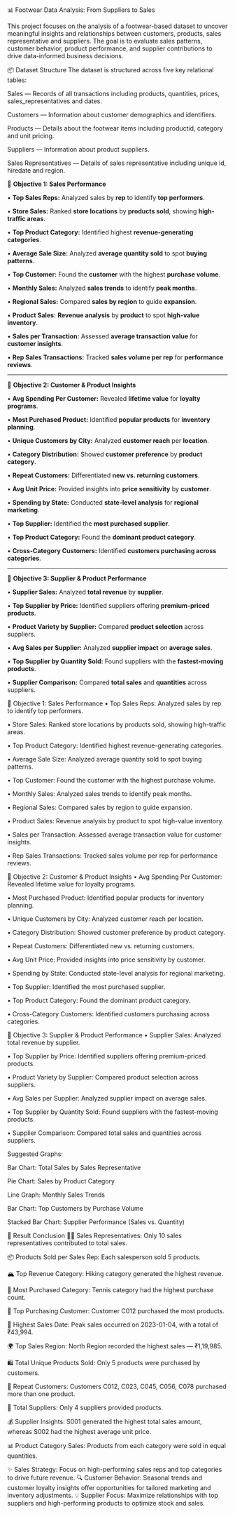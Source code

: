 📊 Footwear Data Analysis: From Suppliers to Sales

This project focuses on the analysis of a footwear-based dataset to uncover meaningful insights and relationships between customers, products, sales representative and suppliers. The goal is to evaluate sales patterns, customer behavior, product performance, and supplier contributions to drive data-informed business decisions.

📦 Dataset Structure
The dataset is structured across five key relational tables:

Sales — Records of all transactions including products, quantities, prices, sales_representatives and dates.

Customers — Information about customer demographics and identifiers.

Products — Details about the footwear items including productid, category and unit pricing.

Suppliers — Information about product suppliers.

Sales Representatives — Details of sales representative including unique id, hiredate and region.


🎯 **Objective 1: Sales Performance**

• **Top Sales Reps:** Analyzed sales by **rep** to identify **top performers**.  

• **Store Sales:** Ranked **store locations** by **products sold**, showing **high-traffic areas**.  

• **Top Product Category:** Identified highest **revenue-generating categories**.  

• **Average Sale Size:** Analyzed **average quantity sold** to spot **buying patterns**.  

• **Top Customer:** Found the **customer** with the highest **purchase volume**.  

• **Monthly Sales:** Analyzed **sales trends** to identify **peak months**.  

• **Regional Sales:** Compared **sales by region** to guide **expansion**.  

• **Product Sales:** **Revenue analysis** by **product** to spot **high-value inventory**.  

• **Sales per Transaction:** Assessed **average transaction value** for **customer insights**.  

• **Rep Sales Transactions:** Tracked **sales volume per rep** for **performance reviews**.  

---

🎯 **Objective 2: Customer & Product Insights**

• **Avg Spending Per Customer:** Revealed **lifetime value** for **loyalty programs**.  

• **Most Purchased Product:** Identified **popular products** for **inventory planning**.  

• **Unique Customers by City:** Analyzed **customer reach** per **location**.  

• **Category Distribution:** Showed **customer preference** by **product category**.  

• **Repeat Customers:** Differentiated **new vs. returning customers**.  

• **Avg Unit Price:** Provided insights into **price sensitivity** by **customer**.  

• **Spending by State:** Conducted **state-level analysis** for **regional marketing**.  

• **Top Supplier:** Identified the **most purchased supplier**.  

• **Top Product Category:** Found the **dominant product category**.  

• **Cross-Category Customers:** Identified **customers purchasing across categories**.  

---

🎯 **Objective 3: Supplier & Product Performance**

• **Supplier Sales:** Analyzed **total revenue** by **supplier**.  

• **Top Supplier by Price:** Identified suppliers offering **premium-priced products**.  

• **Product Variety by Supplier:** Compared **product selection** across suppliers.  

• **Avg Sales per Supplier:** Analyzed **supplier impact** on **average sales**.  

• **Top Supplier by Quantity Sold:** Found suppliers with the **fastest-moving products**.  

• **Supplier Comparison:** Compared **total sales** and **quantities** across suppliers.  

🎯 Objective 1: Sales Performance
• Top Sales Reps: Analyzed sales by rep to identify top performers.

• Store Sales: Ranked store locations by products sold, showing high-traffic areas.

• Top Product Category: Identified highest revenue-generating categories.

• Average Sale Size: Analyzed average quantity sold to spot buying patterns.

• Top Customer: Found the customer with the highest purchase volume.

• Monthly Sales: Analyzed sales trends to identify peak months.

• Regional Sales: Compared sales by region to guide expansion.

• Product Sales: Revenue analysis by product to spot high-value inventory.

• Sales per Transaction: Assessed average transaction value for customer insights.

• Rep Sales Transactions: Tracked sales volume per rep for performance reviews.

🎯 Objective 2: Customer & Product Insights
• Avg Spending Per Customer: Revealed lifetime value for loyalty programs.

• Most Purchased Product: Identified popular products for inventory planning.

• Unique Customers by City: Analyzed customer reach per location.

• Category Distribution: Showed customer preference by product category.

• Repeat Customers: Differentiated new vs. returning customers.

• Avg Unit Price: Provided insights into price sensitivity by customer.

• Spending by State: Conducted state-level analysis for regional marketing.

• Top Supplier: Identified the most purchased supplier.

• Top Product Category: Found the dominant product category.

• Cross-Category Customers: Identified customers purchasing across categories.

🎯 Objective 3: Supplier & Product Performance
• Supplier Sales: Analyzed total revenue by supplier.

• Top Supplier by Price: Identified suppliers offering premium-priced products.

• Product Variety by Supplier: Compared product selection across suppliers.

• Avg Sales per Supplier: Analyzed supplier impact on average sales.

• Top Supplier by Quantity Sold: Found suppliers with the fastest-moving products.

• Supplier Comparison: Compared total sales and quantities across suppliers.

Suggested Graphs:

Bar Chart: Total Sales by Sales Representative

Pie Chart: Sales by Product Category

Line Graph: Monthly Sales Trends

Bar Chart: Top Customers by Purchase Volume

Stacked Bar Chart: Supplier Performance (Sales vs. Quantity)





📌 Result Conclusion
🧑‍💼 Sales Representatives: Only 10 sales representatives contributed to total sales.

📦 Products Sold per Sales Rep: Each salesperson sold 5 products.

🏔️ Top Revenue Category: Hiking category generated the highest revenue.

🎾 Most Purchased Category: Tennis category had the highest purchase count.

🏅 Top Purchasing Customer: Customer C012 purchased the most products.

📅 Highest Sales Date: Peak sales occurred on 2023-01-04, with a total of ₹43,994.

🌍 Top Sales Region: North Region recorded the highest sales — ₹1,19,985.

🛍️ Total Unique Products Sold: Only 5 products were purchased by customers.

👥 Repeat Customers: Customers C012, C023, C045, C056, C078 purchased more than one product.

🚚 Total Suppliers: Only 4 suppliers provided products.

💰 Supplier Insights: S001 generated the highest total sales amount, whereas S002 had the highest average unit price.

📊 Product Category Sales: Products from each category were sold in equal quantities.


✨ Sales Strategy: Focus on high-performing sales reps and top categories to drive future revenue.
🔍 Customer Behavior: Seasonal trends and customer loyalty insights offer opportunities for tailored marketing and inventory adjustments.
💡 Supplier Focus: Maximize relationships with top suppliers and high-performing products to optimize stock and sales.
